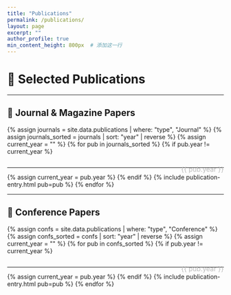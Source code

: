 ```yaml
---
title: "Publications"
permalink: /publications/
layout: page
excerpt: ""
author_profile: true
min_content_height: 800px  # 添加这一行
---
```


# 📝 Selected Publications

---

## 📰 Journal & Magazine Papers




{% assign journals = site.data.publications | where: "type", "Journal" %}
{% assign journals_sorted = journals | sort: "year" | reverse %}
{% assign current_year = "" %}
{% for pub in journals_sorted %}
  {% if pub.year != current_year %}
  <hr style="border: none; border-top: 1px solid #ddd; position: relative; margin: 2em 0;">
  <div style="position: relative; margin-top: -2.2em; text-align: right; font-size: 1.1em; color: #bbb;">
    {{ pub.year }}
  </div>
  {% assign current_year = pub.year %}
  {% endif %}
  {% include publication-entry.html pub=pub %}
{% endfor %}

---

## 🎤 Conference Papers

{% assign confs = site.data.publications | where: "type", "Conference" %}
{% assign confs_sorted = confs | sort: "year" | reverse %}
{% assign current_year = "" %}
{% for pub in confs_sorted %}
  {% if pub.year != current_year %}
  <hr style="border: none; border-top: 1px solid #ddd; position: relative; margin: 2em 0;">
  <div style="position: relative; margin-top: -2.2em; text-align: right; font-size: 1.1em; color: #bbb;">
    {{ pub.year }}
  </div>
  {% assign current_year = pub.year %}
  {% endif %}
  {% include publication-entry.html pub=pub %}
{% endfor %}

